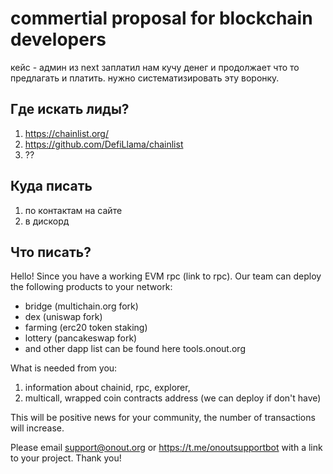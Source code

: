 # commertial proposal for blockchain developers
кейс - админ из next заплатил нам кучу денег и продолжает что то предлагать и платить. нужно систематизировать эту воронку. 

## Где искать лиды?
1. https://chainlist.org/
2. https://github.com/DefiLlama/chainlist
3. ??

## Куда писать
1. по контактам на сайте
2. в дискорд

## Что писать?

Hello! Since you have a working EVM rpc (link to rpc). Our team can deploy the following products to your network:

- bridge (multichain.org fork)
- dex (uniswap fork)
- farming (erc20 token staking)
- lottery (pancakeswap fork)
- and other dapp list can be found here tools.onout.org

What is needed from you:

1. information about chainid, rpc, explorer,
2. multicall, wrapped coin contracts address (we can deploy if don't have)

This will be positive news for your community, the number of transactions will increase. 

Please email support@onout.org or https://t.me/onoutsupportbot with a link to your project. Thank you!
